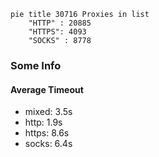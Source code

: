 
```mermaid
pie title 30716 Proxies in list
    "HTTP" : 20885
    "HTTPS": 4093
    "SOCKS" : 8778
```

### Some Info
#### Average Timeout

- mixed: 3.5s
- http: 1.9s
- https: 8.6s
- socks: 6.4s